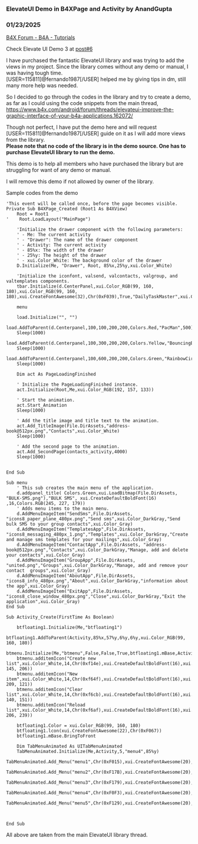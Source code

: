 ### ElevateUI Demo in B4XPage and Activity by AnandGupta
### 01/23/2025
[B4X Forum - B4A - Tutorials](https://www.b4x.com/android/forum/threads/164985/)

Check Elevate UI Demo 3 at [post#6](https://www.b4x.com/android/forum/threads/elevateui-demo-in-b4xpage-and-activity.164985/#post-1012998)  
  
I have purchased the fantastic ElevateUI library and was trying to add the views in my project. Since the library comes without any demo or manual, I was having tough time.  
[USER=115811]@fernando1987[/USER] helped me by giving tips in dm, still many more help was needed.  
  
So I decided to go through the codes in the library and try to create a demo, as far as I could using the code snippets from the main thread,  
<https://www.b4x.com/android/forum/threads/elevateui-improve-the-graphic-interface-of-your-b4a-applications.162072/>  
  
Though not perfect, I have put the demo here and will request [USER=115811]@fernando1987[/USER] guide on it as I will add more views from the library.  
**Please note that no code of the library is in the demo source. One has to purchase ElevateUI library to run the demo.**  
  
This demo is to help all members who have purchased the library but are struggling for want of any demo or manual.  
  
I will remove this demo if not allowed by owner of the library.  
  
Sample codes from the demo  

```B4X
'This event will be called once, before the page becomes visible.  
Private Sub B4XPage_Created (Root1 As B4XView)  
    Root = Root1  
'    Root.LoadLayout("MainPage")  
   
    'Initialize the drawer component with the following parameters:  
    ' - Me: The current activity  
    ' - "Drawer": The name of the drawer component  
    ' - Activity: The current activity  
    ' - 85%x: The width of the drawer  
    ' - 25%y: The height of the drawer  
    ' - xui.Color_White: The background color of the drawer  
    D.Initialize(Me, "Drawer", Root, 85%x,25%y,xui.Color_White)  
  
    'Initialize the iconfont, valsend, valcontacts, valgroup, and valtemplates components.  
    tbar.Initialize(d.CenterPanel,xui.Color_RGB(99, 160, 180),xui.Color_RGB(99, 160, 180),xui.CreateFontAwesome(32),Chr(0xF039),True,"DailyTaskMaster",xui.CreateDefaultBoldFont(20),Colors.White,10,Me)  
  
    menu  
   
    load.Initialize("", "")  
    load.AddToParent(d.Centerpanel,100,100,200,200,Colors.Red,"PacMan",500)  
    Sleep(1000)  
    load.AddToParent(d.Centerpanel,100,300,200,200,Colors.Yellow,"BouncingBall",500)  
    Sleep(1000)  
    load.AddToParent(d.Centerpanel,100,600,200,200,Colors.Green,"RainbowCircle",500)  
    Sleep(1000)  
   
    Dim act As PageLoadingFinished  
   
    ' Initialize the PageLoadingFinished instance.  
    act.Initialize(Root,Me,xui.Color_RGB(192, 157, 133))  
   
    ' Start the animation.  
    act.Start_Animation  
    Sleep(1000)  
   
    ' Add the title image and title text to the animation.  
    act.Add_TitleImage(File.DirAssets,"address-book@512px.png","Contacts",xui.Color_White)  
    Sleep(1000)  
   
    ' Add the second page to the animation.  
    act.Add_SecondPage(contacts_activity,4000)  
    Sleep(1000)  
  
  
End Sub
```

  
  

```B4X
Sub menu  
    ' This sub creates the main menu of the application.  
    d.addpanel_title( Colors.Green,xui.LoadBitmap(File.DirAssets, "BULK-SMS.png"),"BULK SMS", xui.CreateDefaultBoldFont(16) ,16,Colors.RGB(245, 227, 179))  
    ' Adds menu items to the main menu.  
    d.AddMenuImageItem("SendSms",File.DirAssets, "icons8_paper_plane_480px.png","Send sms",xui.Color_DarkGray,"Send bulk SMS to your group contacts",xui.Color_Gray)  
    d.AddMenuImageItem("TemplatesApp",File.DirAssets, "icons8_messaging_480px_1.png","Templates",xui.Color_DarkGray,"Create and manage sms templates for your mailings",xui.Color_Gray)  
    d.AddMenuImageItem("ContactApp",File.DirAssets, "address-book@512px.png","Contacts",xui.Color_DarkGray,"Manage, add and delete your contacts",xui.Color_Gray)  
    d.AddMenuImageItem("GroupApp",File.DirAssets, "united.png","Groups",xui.Color_DarkGray,"Manage, add and remove your contact  groups",xui.Color_Gray)  
    d.AddMenuImageItem("AboutApp",File.DirAssets, "icons8_info_480px.png","About",xui.Color_DarkGray,"information about the app",xui.Color_Gray)  
    d.AddMenuImageItem("ExitApp",File.DirAssets, "icons8_close_window_480px.png","Close",xui.Color_DarkGray,"Exit the application",xui.Color_Gray)  
End Sub
```

  
  

```B4X
Sub Activity_Create(FirstTime As Boolean)  
  
    btfloating1.Initialize(Me,"btfloating1")  
    btfloating1.AddToParent(Activity,85%x,57%y,6%y,6%y,xui.Color_RGB(99, 160, 180))  
    btmenu.Initialize(Me,"btmenu",False,False,True,btfloating1.mBase,Activity)  
    btmenu.additemIcon("Create new list",xui.Color_White,14,Chr(0xf14e),xui.CreateDefaultBoldFont(16),xui.Color_White,xui.Color_RGB(143, 145, 206))  
    btmenu.additemIcon("New item",xui.Color_White,14,Chr(0xf64f),xui.CreateDefaultBoldFont(16),xui.Color_White,xui.Color_RGB(255, 209, 121))  
    btmenu.additemIcon("Clear list",xui.Color_White,14,Chr(0xf6cb),xui.CreateDefaultBoldFont(16),xui.Color_White,xui.Color_RGB(231, 140, 151))  
    btmenu.additemIcon("Reload list",xui.Color_White,14,Chr(0xf6af),xui.CreateDefaultBoldFont(16),xui.Color_White,xui.Color_RGB(140, 206, 239))  
  
    btfloating1.Color = xui.Color_RGB(99, 160, 180)  
    btfloating1.lcon(xui.CreateFontAwesome(22),Chr(0xF067))  
    btfloating1.mBase.BringToFront  
  
    Dim TabMenuAnimated As UITabMenuAnimated  
    TabMenuAnimated.Initialize(Me,Activity,5,"menu4",85%y)  
    TabMenuAnimated.Add_Menu("menu1",Chr(0xF015),xui.CreateFontAwesome(20),0xFFC95AFC,"Main",TabMenuAnimated.AnimationBlink)  
    TabMenuAnimated.Add_Menu("menu2",Chr(0xF17B),xui.CreateFontAwesome(20),0xFF519649,"Android",TabMenuAnimated.AnimationFadeIn)  
    TabMenuAnimated.Add_Menu("menu3",Chr(0xF179),xui.CreateFontAwesome(20),0xFF6C6969,"Ios",TabMenuAnimated.AnimationShake)  
    TabMenuAnimated.Add_Menu("menu4",Chr(0xF0F3),xui.CreateFontAwesome(20),0xFFF4CF4B,"alerts",TabMenuAnimated.AnimationSlide)  
    TabMenuAnimated.Add_Menu("menu5",Chr(0xF129),xui.CreateFontAwesome(20),0xFF8EA7F2,"Info",TabMenuAnimated.AnimationNone)  
  
  
  
End Sub
```

  
  
All above are taken from the main ElevateUI library thread.